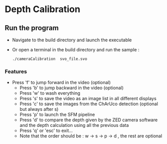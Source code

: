 # Depth Calibration
 
## Run the program
- Navigate to the build directory and launch the executable
- Or open a terminal in the build directory and run the sample :

      ./cameraCalibration  svo_file.svo

### Features
 - Press 'f' to jump forward in the video (optional)
	- Press 'b' to jump backward in the video (optional)
	- Press 'w' to wash everything
	- Press 's' to save the video as an image list in all different displays
	- Press 'c' to save the images from the ChArUco detection (optional but always after s)
	- Press 'p' to launch the SFM pipeline
	- Press 'd' to compare the depth given by the ZED camera software and the depth calculation using all the previous data
	- Press 'q' or 'esc' to exit...
	- Note that the order should be : w -> s -> p -> d , the rest are optional
  
